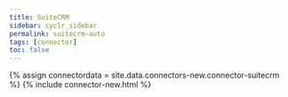 ```yaml
---
title: SuiteCRM
sidebar: cyclr_sidebar
permalink: suitecrm-auto
tags: [connector]
toc: false
---
```

{% assign connectordata = site.data.connectors-new.connector-suitecrm %}
{% include connector-new.html %}	